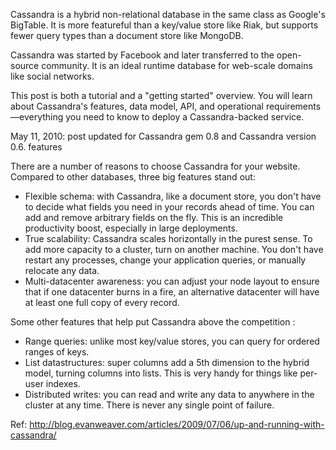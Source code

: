 Cassandra is a hybrid non-relational database in the same class as Google's BigTable. It is more featureful than a key/value store like Riak, but supports fewer query types than a document store like MongoDB.

Cassandra was started by Facebook and later transferred to the open-source community. It is an ideal runtime database for web-scale domains like social networks.

This post is both a tutorial and a "getting started" overview. You will learn about Cassandra's features, data model, API, and operational requirements—everything you need to know to deploy a Cassandra-backed service.

May 11, 2010: post updated for Cassandra gem 0.8 and Cassandra version 0.6.
features

There are a number of reasons to choose Cassandra for your website. Compared to other databases, three big features stand out:

  * Flexible schema: with Cassandra, like a document store, you don't have to decide what fields you need in your records ahead of time. You can add and remove arbitrary fields on the fly. This is an incredible productivity boost, especially in large deployments.
  * True scalability: Cassandra scales horizontally in the purest sense. To add more capacity to a cluster, turn on another machine. You don't have restart any processes, change your application queries, or manually relocate any data.
  * Multi-datacenter awareness: you can adjust your node layout to ensure that if one datacenter burns in a fire, an alternative datacenter will have at least one full copy of every record.

Some other features that help put Cassandra above the competition :

  * Range queries: unlike most key/value stores, you can query for ordered ranges of keys.
  * List datastructures: super columns add a 5th dimension to the hybrid model, turning columns into lists. This is very handy for things like per-user indexes.
  * Distributed writes: you can read and write any data to anywhere in the cluster at any time. There is never any single point of failure.

Ref: http://blog.evanweaver.com/articles/2009/07/06/up-and-running-with-cassandra/